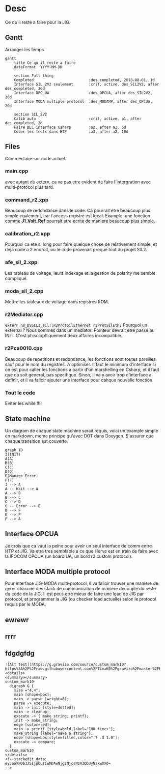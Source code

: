 # Desc

Ce qu'il reste a faire pour la JIG.

## Gantt
Arranger les temps
```mermaid
gantt
    title Ce qu il reste a faire
    dateFormat  YYYY-MM-DD

    section Full thing
    Completed                         :des_completed, 2018-08-01, 1d
    Interface SIL_2V2 seulement       :crit, active, des_SIL2V2, after des_completed, 20d
    Interface OPC_UA                  :des_OPCUA, after des_SIL2V2, 20d
    Interface MODA multiple protocol  :des_MODAMP, after des_OPCUA, 20d

    section SIL_2V2
    Calib auto                        :crit, active, a1, after des_completed, 2d
    Faire DLL interface Csharp        :a2, after a1, 5d
    Coder les tests dans HTP          :a3, after a2, 10d
```

## Files
Commentaire sur code actuel.
### main.cpp
avec autant de extern, ca va pas etre evident de faire l'intergration avec multi-protocol plus tard.
### command_r2.xpp
Beaucoup de redondance dans le code. Ca pourrait etre beaucoup plus simple egalement, car l'access registre est local. Example: une fonction comme **J1_Volt_Ref** pourrait etre ecrite de maniere beaucoup plus simple.
### calibration_r2.xpp
Pourquoi ca ete si long pour faire quelque chose de relativement simple, et deja code a 2 endroit, ou le code provenait preque tout du projet SIL2.
### afe_sil_2.xpp
Les tableau de voltage, leurs indexage et la gestion de polarity me semble compliqué.
### moda_sil_2.cpp
Mettre les tableaux de voltage dans registres ROM.
### r2Mediator.cpp
``` extern ns_DSSIL2_sil::R2ProtSilEthernet r2ProtSilEth; ``` Pourquoi un external ? Nous sommes dans un mediator. Pointeur devrait etre passé au INIT. C'est phisolophiquement deux affaires incompatible.
### r2Pca0010.cpp 
Beaucoup de repetitions et redondance, les fonctions sont toutes pareilles sauf pour le nom du registres. A optimiser. Il faut le minimum d'interface si on est pour caller les fonctions a partir d'un marshelling en Csharp, et il faut que ca soit general, pas specifique. Sinon, il va y avoir trop d'interface a definir, et il va falloir ajouter une interface pour cahque nouvelle fonction.
### Tout le code
Eviter les while !!!!


## State machine

Un diagram de chaque state machine serait requis, voici un example simple en markdown, meme principe qu'avec DOT dans Doxygen. S'assurer que chaque transition est couverte.

```mermaid
graph TD
I(INIT)
A(A)
B(B)
C(C)
D(D)
E(Manage Error)
F(F)
I --> A
A -- Wait --> A
A --> B
B --> C
C --> D
C -- Error --> E
D --> F
E --> F
F --> A
```

## Interface OPCUA
Je crois que ca vaut la peine pour avoir un seul interface de comm entre HTP et JIG. Va etre tres semblable a ce que Herve est en train de faire avec la IFOCOM OPCUA (un board UA, un bord r2 custom protocol).

## Interface MODA multiple protocol
Pour interface JIG-MODA multi-protocol, il va falloir trouver une maniere de gerer chacune des stack de communication de maniere decouplé du reste du code de la JIG. Il est peut-etre mieux de faire une load de JIG par protocol, et programmer la JIG (ou checker load actuelle) selon le protocol requis par le MODA.



























## ewrewr

## rrrr


## fdgdgfdg
```
![Alt text](https://g.gravizo.com/source/custom_mark10?https%3A%2F%2Fraw.githubusercontent.com%2FTLmaK0%2Fgravizo%2Fmaster%2FREADME.md)
<details> 
<summary></summary>
custom_mark10
  digraph G {
    size ="4,4";
    main [shape=box];
    main -> parse [weight=8];
    parse -> execute;
    main -> init [style=dotted];
    main -> cleanup;
    execute -> { make_string; printf};
    init -> make_string;
    edge [color=red];
    main -> printf [style=bold,label="100 times"];
    make_string [label="make a string"];
    node [shape=box,style=filled,color=".7 .3 1.0"];
    execute -> compare;
  }
custom_mark10
</details>
<!--stackedit_data:
eyJoaXN0b3J5IjpbLTIwMDAwNjgzNjcsNzA3ODUyNzkwXX0=
-->